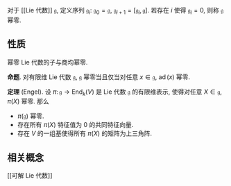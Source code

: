 
对于 [[Lie 代数]] $\mathfrak g$, 定义序列 $\mathfrak g_i$: $\mathfrak g_0=\mathfrak g$, $\mathfrak g_{i+1}=[\mathfrak g_i,\mathfrak g]$. 若存在 $i$ 使得 $\mathfrak g_i=0$, 则称 $\mathfrak g$ 幂零. 

## 性质

幂零 Lie 代数的子与商均幂零.

**命题**. 对有限维 Lie 代数 $\mathfrak g$, $\mathfrak g$ 幂零当且仅当对任意 $x\in\mathfrak g$, $\operatorname{ad}(x)$ 幂零.

**定理** (Engel). 设 $\pi\colon \mathfrak g\to\operatorname{End}_k(V)$ 是 Lie 代数 $\mathfrak g$ 的有限维表示, 使得对任意 $X\in\mathfrak g$, $\pi(X)$ 幂零. 那么
- $\pi(\mathfrak g)$ 幂零.
- 存在所有 $\pi(X)$ 特征值为 $0$ 的共同特征向量.
- 存在 $V$ 的一组基使得所有 $\pi(X)$ 的矩阵为上三角阵.

## 相关概念

[[可解 Lie 代数]]